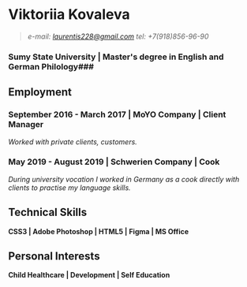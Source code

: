 # Viktoriia Kovaleva
> *e-mail: laurentis228@gmail.com*
> *tel: +7(918)856-96-90*
### Sumy State University | Master's degree in English and German Philology###
## Employment ##
### September 2016 - March 2017 | MoYO Company | Client Manager ###
*Worked with private clients, customers.*
### May 2019 - August 2019 | Schwerien Company | Cook ###
*During university vocation I worked in Germany as a cook directly with clients to practise my language skills.*
## Technical Skills ##
**CSS3 | Adobe Photoshop | HTML5 | Figma | MS Office**
## Personal Interests ##
**Child Healthcare | Development | Self Education**